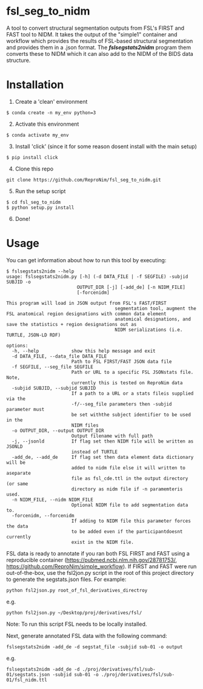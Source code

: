 # fsl_seg_to_nidm
A tool to convert structural segmentation outputs from FSL's FIRST and FAST tool to NIDM.
It takes the output of the "simple1" container and workflow which provides the results of
FSL-based structural segmentation and provides them in a .json format. The ***fslsegstats2nidm***
program them converts these to NIDM which it can also add to the NIDM of the BIDS data structure.

# Installation
1. Create a 'clean' environment

```
$ conda create -n my_env python=3
```

2. Activate this environment

```
$ conda activate my_env
```

3. Install 'click' (since it for some reason dosent install with the main setup)

```
$ pip install click
```

4. Clone this repo
```
git clone https://github.com/ReproNim/fsl_seg_to_nidm.git
```
5. Run the setup script
```
$ cd fsl_seg_to_nidm
$ python setup.py install
```
6. Done!

# Usage
You can get information about how to run this tool by executing:
```
$ fslsegstats2nidm --help
usage: fslsegstats2nidm.py [-h] (-d DATA_FILE | -f SEGFILE) -subjid SUBJID -o
                          OUTPUT_DIR [-j] [-add_de] [-n NIDM_FILE]
                          [-forcenidm]

This program will load in JSON output from FSL's FAST/FIRST
                                        segmentation tool, augment the FSL anatomical region designations with common data element
                                        anatomical designations, and save the statistics + region designations out as
                                        NIDM serializations (i.e. TURTLE, JSON-LD RDF)

options:
  -h, --help            show this help message and exit
  -d DATA_FILE, --data_file DATA_FILE
                        Path to FSL FIRST/FAST JSON data file
  -f SEGFILE, --seg_file SEGFILE
                        Path or URL to a specific FSL JSONstats file. Note,
                        currently this is tested on ReproNim data
  -subjid SUBJID, --subjid SUBJID
                        If a path to a URL or a stats fileis supplied via the
                        -f/--seg_file parameters then -subjid parameter must
                        be set withthe subject identifier to be used in the
                        NIDM files
  -o OUTPUT_DIR, --output OUTPUT_DIR
                        Output filename with full path
  -j, --jsonld          If flag set then NIDM file will be written as JSONLD
                        instead of TURTLE
  -add_de, --add_de     If flag set then data element data dictionary will be
                        added to nidm file else it will written to aseparate
                        file as fsl_cde.ttl in the output directory (or same
                        directory as nidm file if -n paramemteris used.
  -n NIDM_FILE, --nidm NIDM_FILE
                        Optional NIDM file to add segmentation data to.
  -forcenidm, --forcenidm
                        If adding to NIDM file this parameter forces the data
                        to be added even if the participantdoesnt currently
                        exist in the NIDM file.
```
FSL data is ready to annotate if you ran both FSL FIRST and FAST using a reproducible container (https://pubmed.ncbi.nlm.nih.gov/28781753/, https://github.com/ReproNim/simple_workflow). If FIRST and FAST were run out-of-the-box, use the fsl2jon.py script in the root of this project directory to generate the segstats.json files. For example:

```
python fsl2json.py root_of_fsl_derivatives_directroy
```
e.g.
```
python fsl2json.py ~/Desktop/proj/derivatives/fsl/  
```
Note: To run this script FSL needs to be locally installed.

Next, generate annotated FSL data with the following command:
```
fslsegstats2nidm -add_de -d segstat_file -subjid sub-01 -o output 
```
e.g.
```
fslsegstats2nidm -add_de -d ./proj/derivatives/fsl/sub-01/segstats.json -subjid sub-01 -o ./proj/derivatives/fsl/sub-01/fsl_nidm.ttl 
```
